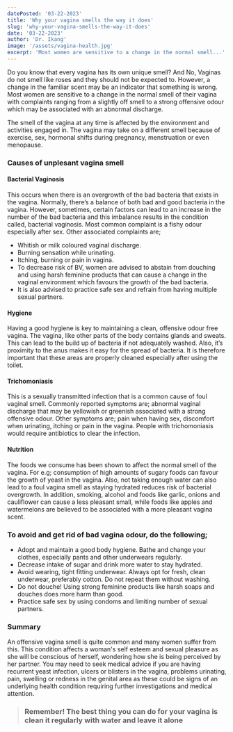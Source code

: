 ```yaml
---
datePosted: '03-22-2023'
title: 'Why your vagina smells the way it does'
slug: 'why-your-vagina-smells-the-way-it-does'
date: '03-22-2023'
author: 'Dr. Ikang'
image: '/assets/vagina-health.jpg'
excerpt: 'Most women are sensitive to a change in the normal smell...'
---
```


Do you know that every vagina has its own unique smell? And No, Vaginas do not smell like roses and they should not be expected to. However, a change in the familiar scent may be an indicator that something is wrong.
Most women are sensitive to a change in the normal smell of their vagina with complaints ranging from a slightly off smell to a strong offensive odour which may be associated with an abnormal discharge.

The smell of the vagina at any time is affected by the environment and activities engaged in. The vagina may take on a different smell because of exercise, sex, hormonal shifts during pregnancy, menstruation or even menopause.

### Causes of unplesant vagina smell

#### Bacterial Vaginosis 
This occurs when there is an overgrowth of the bad bacteria that exists in the vagina. Normally, there’s a balance of both bad and good bacteria in the vagina. However, sometimes, certain factors can lead to an increase in the number of the bad bacteria and this imbalance results in the condition called, bacterial vaginosis. Most common complaint is a fishy odour especially after sex. Other associated complaints are;

- Whitish or milk coloured vaginal discharge.
- Burning sensation while urinating.
- Itching, burning or pain in vagina.
- To decrease risk of BV, women are advised to abstain from douching and using harsh feminine products that can cause a change in the vaginal environment which favours the growth of the bad bacteria.
- It is also advised to practice safe sex and refrain from having multiple sexual partners.

#### Hygiene
Having a good hygiene is key to maintaining a clean, offensive odour free vagina. The vagina, like other parts of the body contains glands and sweats. This can lead to the build up of bacteria if not adequately washed. Also, it’s proximity to the anus makes it easy for the spread of bacteria. It is therefore important that these areas are properly cleaned especially after using the toilet.

#### Trichomoniasis 
This is a sexually transmitted infection that is a common cause of foul vaginal smell. Commonly reported symptoms are; abnormal vaginal discharge that may be yellowish or greenish associated with a strong offensive odour. Other symptoms are; pain when having sex, discomfort when urinating, itching or pain in the vagina.
People with trichomoniasis would require antibiotics to clear the infection.

#### Nutrition 
The foods we consume has been shown to affect the normal smell of the vagina. For e.g; consumption of high amounts of sugary foods can favour the growth of yeast in the vagina. Also, not taking enough water can also lead to a foul vagina smell as staying hydrated reduces risk of bacterial overgrowth. In addition, smoking, alcohol and foods like garlic, onions and cauliflower can cause a less pleasant small, while foods like apples and watermelons are believed to be associated with a more pleasant vagina scent.

### To avoid and get rid of bad vagina odour, do the following;

- Adopt and maintain a good body hygiene. Bathe and change your clothes, especially pants and other underwears regularly.
- Decrease intake of sugar and drink more water to stay hydrated.
- Avoid wearing, tight fitting underwear.  Always opt for fresh, clean underwear, preferably cotton. Do not repeat them without washing.
- Do not douche! Using strong feminine products like harsh soaps and douches does more harm than good.
- Practice safe sex by using condoms and limiting number of sexual partners.

### Summary
An offensive vagina smell is quite common and many women suffer from this. This condition affects a woman's self esteem and sexual pleasure as she will be conscious of herself, wondering how she is being perceived by her partner. You may need to seek medical advice if you are having recurrent yeast infection, ulcers or blisters in the vagina, problems urinating, pain, swelling or redness in the genital area as these could be signs of an underlying health condition requiring further investigations and medical attention.

> ### Remember! The best thing you can do for your vagina is clean it regularly with water and leave it alone
